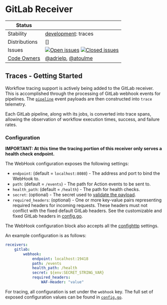 # GitLab Receiver

<!-- status autogenerated section -->
| Status        |           |
| ------------- |-----------|
| Stability     | [development]: traces   |
| Distributions | [] |
| Issues        | [![Open issues](https://img.shields.io/github/issues-search/open-telemetry/opentelemetry-collector-contrib?query=is%3Aissue%20is%3Aopen%20label%3Areceiver%2Fgitlab%20&label=open&color=orange&logo=opentelemetry)](https://github.com/open-telemetry/opentelemetry-collector-contrib/issues?q=is%3Aopen+is%3Aissue+label%3Areceiver%2Fgitlab) [![Closed issues](https://img.shields.io/github/issues-search/open-telemetry/opentelemetry-collector-contrib?query=is%3Aissue%20is%3Aclosed%20label%3Areceiver%2Fgitlab%20&label=closed&color=blue&logo=opentelemetry)](https://github.com/open-telemetry/opentelemetry-collector-contrib/issues?q=is%3Aclosed+is%3Aissue+label%3Areceiver%2Fgitlab) |
| [Code Owners](https://github.com/open-telemetry/opentelemetry-collector-contrib/blob/main/CONTRIBUTING.md#becoming-a-code-owner)    | [@adrielp](https://www.github.com/adrielp), [@atoulme](https://www.github.com/atoulme) |

[development]: https://github.com/open-telemetry/opentelemetry-collector/blob/main/docs/component-stability.md#development
<!-- end autogenerated section -->

## Traces - Getting Started

Workflow tracing support is actively being added to the GitLab receiver.
This is accomplished through the processing of GitLab webhook
events for pipelines. The [`pipeline`](https://docs.gitlab.com/ee/user/project/integrations/webhook_events.html#pipeline-events) event payloads are then constructed into `trace`
telemetry.

Each GitLab pipeline, along with its jobs, is converted 
into trace spans, allowing the observation of workflow execution times,
success, and failure rates.

### Configuration

**IMPORTANT: At this time the tracing portion of this receiver only serves a health check endpoint.**

The WebHook configuration exposes the following settings:

* `endpoint`: (default = `localhost:8080`) - The address and port to bind the WebHook to.
* `path`: (default = `/events`) - The path for Action events to be sent to.
* `health_path`: (default = `/health`) - The path for health checks.
* `secret`: (optional) - The secret used to [validate the payload](https://docs.gitlab.com/ee/user/project/integrations/webhooks.html#custom-headers).
* `required_headers`: (optional) - One or more key-value pairs representing required headers for incoming requests. These headers must not conflict with the fixed default GitLab headers. See the customizable and fixed GitLab headers in [config.go](./config.go).

The WebHook configuration block also accepts all the [confighttp](https://pkg.go.dev/go.opentelemetry.io/collector/config/confighttp#ServerConfig)
settings.

An example configuration is as follows:

```yaml
receivers:
    gitlab:
        webhook:
            endpoint: localhost:19418
            path: /events
            health_path: /health
            secret: ${env:SECRET_STRING_VAR}
            required_headers:
                WAF-Header: "value"
```

For tracing, all configuration is set under the `webhook` key. The full set
of exposed configuration values can be found in [`config.go`](config.go).

